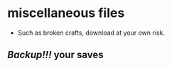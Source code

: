 # miscellaneous files
- Such as broken crafts, download at your own risk.
## **_Backup!!!_ your saves**

